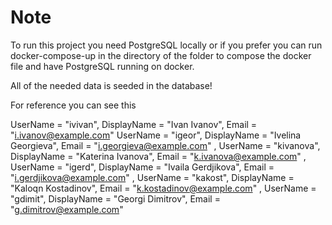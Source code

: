 # Note

To run this project you need PostgreSQL locally or if you prefer you can run docker-compose-up in the directory of the folder to compose the docker file and have PostgreSQL running on docker.

All of the needed data is seeded in the database!

For reference you can see this

UserName = "ivivan", DisplayName = "Ivan Ivanov", Email = "i.ivanov@example.com" 
UserName = "igeor", DisplayName = "Ivelina Georgieva", Email = "i.georgieva@example.com" ,
UserName = "kivanova", DisplayName = "Katerina Ivanova", Email = "k.ivanova@example.com" ,
UserName = "igerd", DisplayName = "Ivaila Gerdjikova", Email = "i.gerdjikova@example.com" ,
UserName = "kakost", DisplayName = "Kaloqn Kostadinov", Email = "k.kostadinov@example.com" ,
UserName = "gdimit", DisplayName = "Georgi Dimitrov", Email = "g.dimitrov@example.com" 
